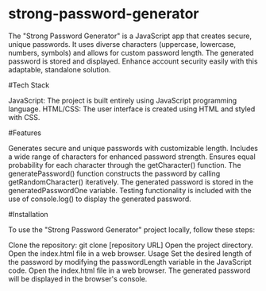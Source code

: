 # strong-password-generator

 The "Strong Password Generator" is a JavaScript app that creates secure, unique passwords. It uses diverse characters (uppercase, lowercase, numbers, symbols) and allows for custom password length. The generated password is stored and displayed. Enhance account security easily with this adaptable, standalone solution.

#Tech Stack

JavaScript: The project is built entirely using JavaScript programming language.
HTML/CSS: The user interface is created using HTML and styled with CSS.

#Features

Generates secure and unique passwords with customizable length.
Includes a wide range of characters for enhanced password strength.
Ensures equal probability for each character through the getCharacter() function.
The generatePassword() function constructs the password by calling getRandomCharacter() iteratively.
The generated password is stored in the generatedPasswordOne variable.
Testing functionality is included with the use of console.log() to display the generated password.

#Installation

To use the "Strong Password Generator" project locally, follow these steps:

Clone the repository: git clone [repository URL]
Open the project directory.
Open the index.html file in a web browser.
Usage
Set the desired length of the password by modifying the passwordLength variable in the JavaScript code.
Open the index.html file in a web browser.
The generated password will be displayed in the browser's console.
